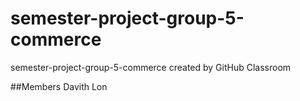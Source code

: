 # semester-project-group-5-commerce
semester-project-group-5-commerce created by GitHub Classroom

##Members
Davith Lon
